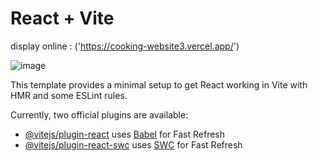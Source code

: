 # React + Vite

display online : ('https://cooking-website3.vercel.app/')

![image](https://github.com/aliDeveloperJPN-a12/cooking_website3/assets/115926291/f738658c-1b7e-497a-a2b7-6c160d14e0d7)


This template provides a minimal setup to get React working in Vite with HMR and some ESLint rules.



Currently, two official plugins are available:

- [@vitejs/plugin-react](https://github.com/vitejs/vite-plugin-react/blob/main/packages/plugin-react/README.md) uses [Babel](https://babeljs.io/) for Fast Refresh
- [@vitejs/plugin-react-swc](https://github.com/vitejs/vite-plugin-react-swc) uses [SWC](https://swc.rs/) for Fast Refresh
